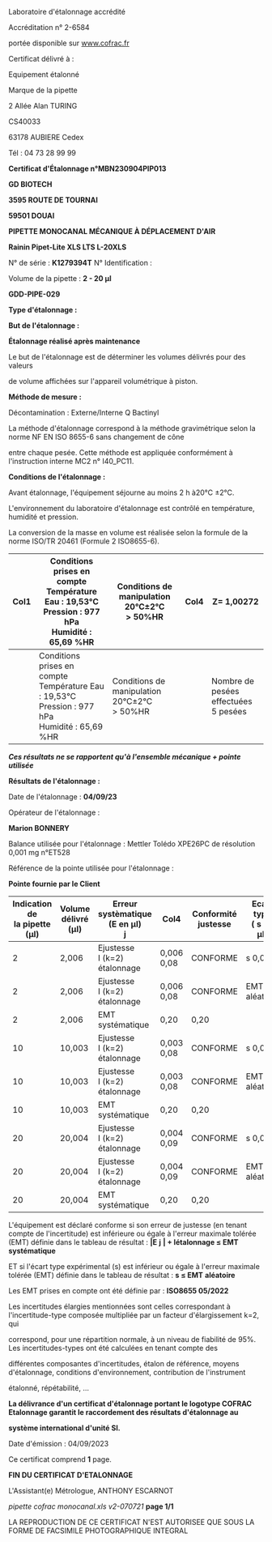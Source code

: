 Laboratoire d'étalonnage accrédité

Accréditation n° 2-6584

portée disponible sur www.cofrac.fr


Certificat délivré à :

Equipement étalonné

Marque de la pipette


2 Allée Alan TURING

CS40033

63178 AUBIERE Cedex

Tél : 04 73 28 99 99

**Certificat d'Étalonnage n°MBN230904PIP013**

**GD BIOTECH**

**3595 ROUTE DE TOURNAI**

**59501 DOUAI**


**PIPETTE MONOCANAL MÉCANIQUE À DÉPLACEMENT D'AIR**

**Rainin Pipet-Lite XLS LTS L-20XLS**


N° de série : **K1279394T** N° Identification :

Volume de la pipette : **2 - 20 µl**


**GDD-PIPE-029**


**Type d'étalonnage :**

**But de l'étalonnage :**


**Étalonnage réalisé après maintenance**

Le but de l'étalonnage est de déterminer les volumes délivrés pour des valeurs


de volume affichées sur l'appareil volumétrique à piston.


**Méthode de mesure :**


Décontamination : Externe/Interne Q Bactinyl


La méthode d'étalonnage correspond à la méthode gravimétrique selon la norme NF EN ISO 8655-6 sans changement de cône

entre chaque pesée. Cette méthode est appliquée conformément à l'instruction interne MC2 n° I40_PC11.


**Conditions de l'étalonnage :**


Avant étalonnage, l'équipement séjourne au moins 2 h à20°C ±2°C.


L'environnement du laboratoire d'étalonnage est contrôlé en température, humidité et pression.

La conversion de la masse en volume est réalisée selon la formule de la norme ISO/TR 20461 (Formule 2 ISO8655-6).



|Col1|Conditions prises en compte<br>Température Eau : 19,53°C<br>Pression : 977 hPa<br>Humidité : 65,69 %HR|Conditions de manipulation<br>20°C±2°C<br>> 50%HR|Col4|Z= 1,00272|
|---|---|---|---|---|
||Conditions prises en compte<br>Température Eau : 19,53°C<br>Pression : 977 hPa<br>Humidité : 65,69 %HR|Conditions de manipulation<br>20°C±2°C<br>> 50%HR||Nombre de pesées<br>effectuées<br>5 pesées|


_**Ces résultats ne se rapportent qu'à l'ensemble mécanique + pointe utilisée**_


**Résultats de l'étalonnage :**

Date de l'étalonnage : **04/09/23**


Opérateur de l'étalonnage :


**Marion BONNERY**


Balance utilisée pour l'étalonnage : Mettler Tolédo XPE26PC de résolution 0,001 mg n°ET528


Référence de la pointe utilisée pour l'étalonnage :


**Pointe fournie par le Client**











|Indication de<br>la pipette (µl)|Volume délivré<br>(µl)|Erreur systèmatique<br>(E en µl)<br>j|Col4|Conformité<br>justesse|Ecart type<br>( s en µl)|Conformité<br>Fidélité|
|---|---|---|---|---|---|---|
|2|2,006|Ejustesse<br>I (k=2)<br>étalonnage|0,006<br>0,08|CONFORME|s 0,03|CONFORME|
|2|2,006|Ejustesse<br>I (k=2)<br>étalonnage|0,006<br>0,08|CONFORME|EMT 0,1<br>aléatoire|EMT 0,1<br>aléatoire|
|2|2,006|EMT<br>systématique|0,20|0,20|||
|10|10,003|Ejustesse<br>I (k=2)<br>étalonnage|0,003<br>0,08|CONFORME|s 0,02|CONFORME|
|10|10,003|Ejustesse<br>I (k=2)<br>étalonnage|0,003<br>0,08|CONFORME|EMT 0,1<br>aléatoire|EMT 0,1<br>aléatoire|
|10|10,003|EMT<br>systématique|0,20|0,20|||
|20|20,004|Ejustesse<br>I (k=2)<br>étalonnage|0,004<br>0,09|CONFORME|s 0,02|CONFORME|
|20|20,004|Ejustesse<br>I (k=2)<br>étalonnage|0,004<br>0,09|CONFORME|EMT 0,1<br>aléatoire|EMT 0,1<br>aléatoire|
|20|20,004|EMT<br>systématique|0,20|0,20|||


L'équipement est déclaré conforme si son erreur de justesse (en tenant compte de l'incertitude) est inférieure ou égale à l'erreur maximale
tolérée (EMT) définie dans le tableau de résultat : **|E** **j** **| + Iétalonnage ≤ EMT** **systématique**

ET si l'écart type expérimental (s) est inférieur ou égale à l'erreur maximale tolérée (EMT) définie dans le tableau de résultat : **s ≤ EMT** **aléatoire**

Les EMT prises en compte ont été définie par : **ISO8655 05/2022**

Les incertitudes élargies mentionnées sont celles correspondant à l'incertitude-type composée multipliée par un facteur d'élargissement k=2, qui

correspond, pour une répartition normale, à un niveau de fiabilité de 95%. Les incertitudes-types ont été calculées en tenant compte des

différentes composantes d'incertitudes, étalon de référence, moyens d'étalonnage, conditions d'environnement, contribution de l'instrument

étalonné, répétabilité, ...

**La délivrance d'un certificat d'étalonnage portant le logotype COFRAC Etalonnage garantit le raccordement des résultats d'étalonnage au**

**système international d'unité SI.**


Date d'émission : 04/09/2023

Ce certificat comprend **1** page.

**FIN DU CERTIFICAT D'ETALONNAGE**


L'Assistant(e) Métrologue, ANTHONY ESCARNOT


_pipette cofrac monocanal.xls v2-070721_ **page 1/1**

LA REPRODUCTION DE CE CERTIFICAT N'EST AUTORISEE QUE SOUS LA FORME DE FACSIMILE PHOTOGRAPHIQUE INTEGRAL

